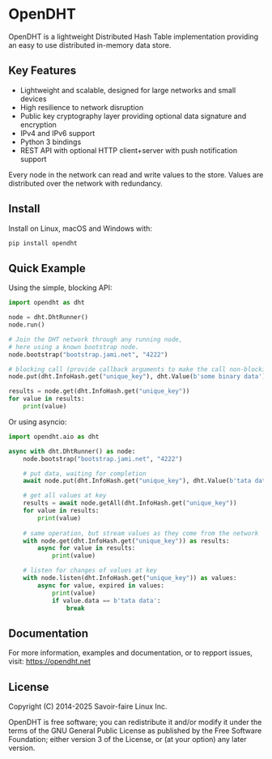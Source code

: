 # OpenDHT

OpenDHT is a lightweight Distributed Hash Table implementation providing an easy to use distributed in-memory data store.

## Key Features

* Lightweight and scalable, designed for large networks and small devices
* High resilience to network disruption
* Public key cryptography layer providing optional data signature and encryption
* IPv4 and IPv6 support
* Python 3 bindings
* REST API with optional HTTP client+server with push notification support

Every node in the network can read and write values to the store. Values are distributed over the network with redundancy.

## Install

Install on Linux, macOS and Windows with:
```sh
pip install opendht
```

## Quick Example

Using the simple, blocking API:
```python
import opendht as dht

node = dht.DhtRunner()
node.run()

# Join the DHT network through any running node,
# here using a known bootstrap node.
node.bootstrap("bootstrap.jami.net", "4222")

# blocking call (provide callback arguments to make the call non-blocking)
node.put(dht.InfoHash.get("unique_key"), dht.Value(b'some binary data'))

results = node.get(dht.InfoHash.get("unique_key"))
for value in results:
    print(value)
```

Or using asyncio:
```python
import opendht.aio as dht

async with dht.DhtRunner() as node:
    node.bootstrap("bootstrap.jami.net", "4222")

    # put data, waiting for completion
    await node.put(dht.InfoHash.get("unique_key"), dht.Value(b'tata data'))

    # get all values at key
    results = await node.getAll(dht.InfoHash.get("unique_key"))
    for value in results:
        print(value)
    
    # same operation, but stream values as they come from the network
    with node.get(dht.InfoHash.get("unique_key")) as results:
        async for value in results:
            print(value)

    # listen for changes of values at key
    with node.listen(dht.InfoHash.get("unique_key")) as values:
        async for value, expired in values:
            print(value)
            if value.data == b'tata data':
                break
```

## Documentation

For more information, examples and documentation, or to repport issues, visit: https://opendht.net

## License

Copyright (C) 2014-2025 Savoir-faire Linux Inc.

OpenDHT is free software; you can redistribute it and/or modify it under the terms of the GNU General Public License as published by the Free Software Foundation; either version 3 of the License, or (at your option) any later version.
